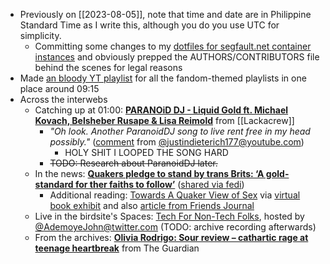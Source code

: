 * Previously on [[2023-08-05]], note that time and date are in Philippine Standard Time as I write this, although you do you use UTC for simplicity.
  * Committing some changes to my [dotfiles for segfault.net container instances](https://github.com/ajhalili2006-experiments/segfault-config-hub/commits/6e15b5502779747ed7e2ab64a3c4baee46572394) and obviously prepped the AUTHORS/CONTRIBUTORS file behind the scenes for legal reasons
* Made [an bloody YT playlist](https://www.youtube.com/playlist?list=PLxNrh1ibrZo-pFEjKDi5cWFahjwLTeWfE) for all the fandom-themed playlists in one place around 09:15
* Across the interwebs
    * Catching up at 01:00: [**PARANOiD DJ - Liquid Gold ft. Michael Kovach, Belsheber Rusape & Lisa Reimold**](https://www.youtube.com/watch?v=UkxW26M_ZJE) from [[Lackacrew]]
        * _"Oh look. Another ParanoidDJ song to live rent free in my head possibly."_ ([comment](https://www.youtube.com/watch?v=UkxW26M_ZJE&lc=UgwFrPMTc_6JlbRPRKd4AaABAg) from [@justindieterich177@youtube.com](https://www.youtube.com/channel/UCkh4fjJCGoqO_UZw5Ek6tkA))
	        * HOLY SHIT I LOOPED THE SONG HARD
        * ~~TODO: Research about ParanoidDJ later.~~
    * In the news: [**Quakers pledge to stand by trans Brits: ‘A gold-standard for ther faiths to follow’**](https://www.thepinknews.com/2023/08/01/quakers-trans-pledge-britain/) ([shared via fedi](https://wandering.shop/@Her_Doing/110820541736466531))
        * Additional reading: [Towards A Quaker View of Sex](https://exhibits.lgbtran.org/exhibits/show/towards-a-quaker-view-of-sex/read-the-report) via [virtual book exhibit](https://exhibits.lgbtran.org/exhibits/show/towards-a-quaker-view-of-sex) and also [article from Friends Journal](https://www.friendsjournal.org/from-a-quaker-view-of-sex/)
    * Live in the birdsite's Spaces: [Tech For Non-Tech Folks](https://twitter.com/i/spaces/1rmxPkMjPwLJN?s=20), hosted by [@AdemoyeJohn@twitter.com](https://twitter.com/AdemoyeJohn) (TODO: archive recording afterwards)
    * From the archives: [**Olivia Rodrigo: Sour review – cathartic rage at teenage heartbreak**](https://www.theguardian.com/music/2021/may/21/olivia-rodrigo-sour-review-cathartic-rage-at-teenage-heartbreak) from The Guardian
